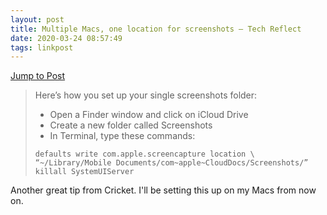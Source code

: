 ```yaml
---
layout: post
title: Multiple Macs, one location for screenshots – Tech Reflect
date: 2020-03-24 08:57:49
tags: linkpost
---
```

[Jump to Post](https://techreflect.net/2017/03/22/multiple-macs-one-location-for-screenshots/)

> Here’s how you set up your single screenshots folder: 
> * Open a Finder window and click on iCloud Drive 
> * Create a new folder called Screenshots 
> * In Terminal, type these commands: 
> ```
> defaults write com.apple.screencapture location \
> “~/Library/Mobile Documents/com~apple~CloudDocs/Screenshots/” 
> killall SystemUIServer
> ```

Another great tip from Cricket. I'll be setting this up on my Macs from now on. 
